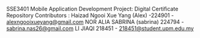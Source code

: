 SSE3401 Mobile Application Development 
Project: Digital Certificate Repository 
Contributors :
Haizad
Ngooi Xue Yang (Alex) -224901 - alexngooixueyang@gmail.com
NOR ALIA SABRINA (sabrina) 224794 - sabrina.nas26@gmail.com
LI JIAQI 218451 - 218451@student.upm.edu.my
